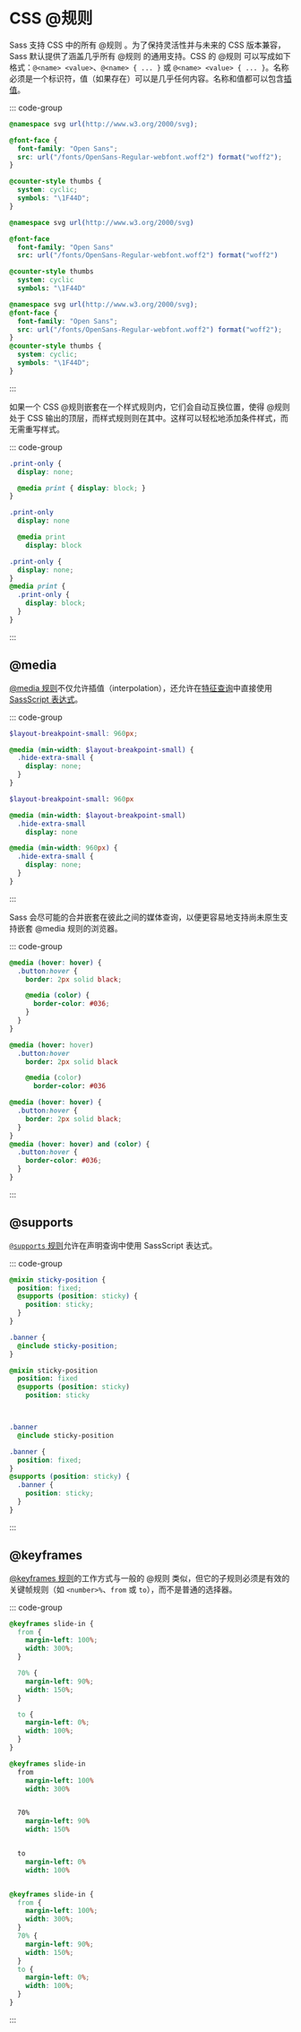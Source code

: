 # CSS @规则

 Sass 支持 CSS 中的所有 @规则 。为了保持灵活性并与未来的 CSS 版本兼容，Sass 默认提供了涵盖几乎所有 @规则 的通用支持。CSS 的 @规则 可以写成如下格式：`@<name> <value>`、`@<name> { ... }` 或 `@<name> <value> { ... }`。名称必须是一个标识符，值（如果存在）可以是几乎任何内容。名称和值都可以包含[插值](../interpolation)。

 ::: code-group
``` scss [scss]
@namespace svg url(http://www.w3.org/2000/svg);

@font-face {
  font-family: "Open Sans";
  src: url("/fonts/OpenSans-Regular-webfont.woff2") format("woff2");
}

@counter-style thumbs {
  system: cyclic;
  symbols: "\1F44D";
}
```
``` sass [sass]
@namespace svg url(http://www.w3.org/2000/svg)

@font-face
  font-family: "Open Sans"
  src: url("/fonts/OpenSans-Regular-webfont.woff2") format("woff2")

@counter-style thumbs
  system: cyclic
  symbols: "\1F44D"
```
``` css [css]
@namespace svg url(http://www.w3.org/2000/svg);
@font-face {
  font-family: "Open Sans";
  src: url("/fonts/OpenSans-Regular-webfont.woff2") format("woff2");
}
@counter-style thumbs {
  system: cyclic;
  symbols: "\1F44D";
}
```
:::

如果一个 CSS @规则嵌套在一个样式规则内，它们会自动互换位置，使得 @规则 处于 CSS 输出的顶层，而样式规则则在其中。这样可以轻松地添加条件样式，而无需重写样式。

::: code-group
``` scss [scss]
.print-only {
  display: none;

  @media print { display: block; }
}
```
``` sass [sass]
.print-only
  display: none

  @media print
    display: block
```
``` css [css]
.print-only {
  display: none;
}
@media print {
  .print-only {
    display: block;
  }
}
```
:::

## @media

[@media 规则](https://developer.mozilla.org/zh-CN/docs/Web/CSS/Media_Queries/Using_media_queries)不仅允许插值（interpolation），还允许在[特征查询](https://developer.mozilla.org/zh-CN/docs/Web/CSS/Media_Queries/Using_media_queries#%E5%AE%9A%E4%BD%8D%E5%AA%92%E4%BD%93%E7%89%B9%E6%80%A7)中直接使用 [SassScript 表达式](../syntax/structure#表达式)。

::: code-group
``` scss [scss]
$layout-breakpoint-small: 960px;

@media (min-width: $layout-breakpoint-small) {
  .hide-extra-small {
    display: none;
  }
}
```
``` sass [sass]
$layout-breakpoint-small: 960px

@media (min-width: $layout-breakpoint-small)
  .hide-extra-small
    display: none
```
``` css [css]
@media (min-width: 960px) {
  .hide-extra-small {
    display: none;
  }
}
```
:::

Sass 会尽可能的合并嵌套在彼此之间的媒体查询，以便更容易地支持尚未原生支持嵌套 @media 规则的浏览器。

::: code-group
``` scss [scss]
@media (hover: hover) {
  .button:hover {
    border: 2px solid black;

    @media (color) {
      border-color: #036;
    }
  }
}
```
``` sass [sass]
@media (hover: hover)
  .button:hover
    border: 2px solid black

    @media (color)
      border-color: #036
```
``` css [css]
@media (hover: hover) {
  .button:hover {
    border: 2px solid black;
  }
}
@media (hover: hover) and (color) {
  .button:hover {
    border-color: #036;
  }
}
```
:::

## @supports

[`@supports` 规则](https://developer.mozilla.org/zh-CN/docs/Web/CSS/@supports)允许在声明查询中使用 SassScript 表达式。

::: code-group
``` scss [scss]
@mixin sticky-position {
  position: fixed;
  @supports (position: sticky) {
    position: sticky;
  }
}

.banner {
  @include sticky-position;
}
```
``` sass [sass]
@mixin sticky-position
  position: fixed
  @supports (position: sticky)
    position: sticky



.banner
  @include sticky-position
```
``` css [css]
.banner {
  position: fixed;
}
@supports (position: sticky) {
  .banner {
    position: sticky;
  }
}

```
:::

## @keyframes

[@keyframes 规则](https://developer.mozilla.org/zh-CN/docs/Web/CSS/@keyframes)的工作方式与一般的 @规则 类似，但它的子规则必须是有效的关键帧规则（如 `<number>%`、`from` 或 `to`），而不是普通的选择器。

::: code-group
``` scss [scss]
@keyframes slide-in {
  from {
    margin-left: 100%;
    width: 300%;
  }

  70% {
    margin-left: 90%;
    width: 150%;
  }

  to {
    margin-left: 0%;
    width: 100%;
  }
}
```
``` sass [sass]
@keyframes slide-in
  from
    margin-left: 100%
    width: 300%


  70%
    margin-left: 90%
    width: 150%


  to
    margin-left: 0%
    width: 100%
```
``` css [css]

@keyframes slide-in {
  from {
    margin-left: 100%;
    width: 300%;
  }
  70% {
    margin-left: 90%;
    width: 150%;
  }
  to {
    margin-left: 0%;
    width: 100%;
  }
}
```
:::